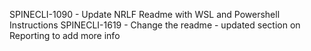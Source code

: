 SPINECLI-1090 - Update NRLF Readme with WSL and Powershell Instructions
SPINECLI-1619 - Change the readme - updated section on Reporting to add more info
